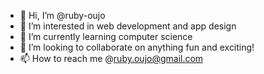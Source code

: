 - 👋 Hi, I’m @ruby-oujo
- 👀 I’m interested in web development and app design
- 🌱 I’m currently learning computer science
- 💞️ I’m looking to collaborate on anything fun and exciting!
- 📫 How to reach me @ruby.oujo@gmail.com

<!---
ruby-oujo/ruby-oujo is a ✨ special ✨ repository because its `README.md` (this file) appears on your GitHub profile.
You can click the Preview link to take a look at your changes.
--->
